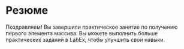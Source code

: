 # Резюме

Поздравляем! Вы завершили практическое занятие по получению первого элемента массива. Вы можете выполнить больше практических заданий в LabEx, чтобы улучшить свои навыки.

